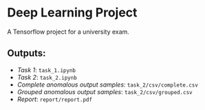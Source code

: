 # Deep Learning Project
A Tensorflow project for a university exam.

## Outputs:
- _Task 1_: <code>task_1.ipynb</code>
- _Task 2_: <code>task_2.ipynb</code>
- _Complete anomalous output samples_: <code>task_2/csv/complete.csv</code>
- _Grouped anomalous output samples_: <code>task_2/csv/grouped.csv</code>
- _Report_: <code>report/report.pdf</code>
